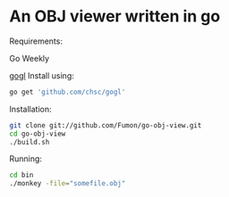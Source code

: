 An OBJ viewer written in go
===================

Requirements:

Go Weekly

[gogl](http://github.com/chsc/gogl)
Install using:
```bash
go get 'github.com/chsc/gogl'
```

Installation:
```bash
git clone git://github.com/Fumon/go-obj-view.git
cd go-obj-view
./build.sh
```

Running:
```bash
cd bin
./monkey -file="somefile.obj"
```